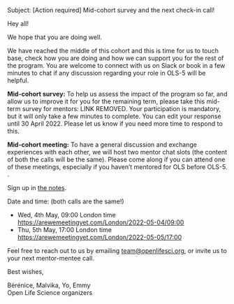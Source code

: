Subject: [Action required]  Mid-cohort survey and the next check-in call!


Hey all!

We hope that you are doing well.

We have reached the middle of this cohort and this is time for us to touch base, check how you are doing and how we can support you for the rest of the program. You are welcome to connect with us on Slack or book in a few minutes to chat if any discussion regarding your role in OLS-5 will be helpful.

**Mid-cohort survey:** To help us assess the impact of the program so far, and allow us to improve it for you for the remaining term, please take this mid-term survey for mentors: LINK REMOVED. Your participation is mandatory, but it will only take a few minutes to complete. You can edit your response until 30 April 2022. Please let us know if you need more time to respond to this.

**Mid-cohort meeting:** To have a general discussion and exchange experiences with each other, we will host two mentor chat slots (the content of both the calls will be the same). Please come along if you can attend one of these meetings, especially if you haven’t mentored for OLS before OLS-5. . 

Sign up in [the notes](https://pad.sfconservancy.org/p/ols-5-week-10-mentor-check-in).

Date and time: (both calls are the same!)  

- Wed, 4th May, 09:00 London time https://arewemeetingyet.com/London/2022-05-04/09:00
- Thu, 5th May, 17:00 London time https://arewemeetingyet.com/London/2022-05-05/17:00

Feel free to reach out to us by emailing team@openlifesci.org, or invite us to your next mentor-mentee call.

Best wishes,

Bérénice, Malvika, Yo, Emmy  
Open Life Science organizers  

